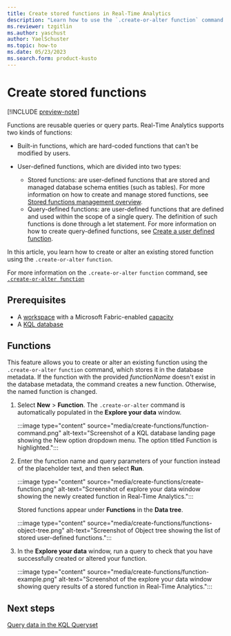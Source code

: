 ```yaml
---
title: Create stored functions in Real-Time Analytics
description: "Learn how to use the `.create-or-alter function` command to create stored functions in Real-Time Analytics."
ms.reviewer: tzgitlin
ms.author: yaschust
author: YaelSchuster
ms.topic: how-to
ms.date: 05/23/2023
ms.search.form: product-kusto
---
```


# Create stored functions

[!INCLUDE [preview-note](../includes/preview-note.md)]

Functions are reusable queries or query parts. Real-Time Analytics supports two kinds of functions:

* Built-in functions, which are hard-coded functions that can't be modified by users.
* User-defined functions, which are divided into two types:

  * Stored functions: are user-defined functions that are stored and managed database schema entities (such as tables). For more information on how to create and manage stored functions, see [Stored functions management overview](/azure/data-explorer/kusto/management/functions?context=/fabric/context/context).
  * Query-defined functions: are user-defined functions that are defined and used within the scope of a single query. The definition of such functions is done through a let statement. For more information on how to create query-defined functions, see [Create a user defined function](/azure/data-explorer/kusto/query/letstatement?context=/fabric/context/context).

In this article, you learn how to create or alter an existing stored function using the `.create-or-alter` `function`.

For more information on the `.create-or-alter` `function` command, see [`.create-or-alter function`](/azure/data-explorer/kusto/management/create-alter-function?context=/fabric/context/context)

## Prerequisites

* A [workspace](../get-started/create-workspaces.md) with a Microsoft Fabric-enabled [capacity](../enterprise/licenses.md#capacity)
* A [KQL database](create-database.md)

## Functions

This feature allows you to create or alter an existing function using the `.create-or-alter` `function` command, which stores it in the database metadata. If the function with the provided *functionName* doesn't exist in the database metadata, the command creates a new function. Otherwise, the named function is changed.

1. Select **New** > **Function**. The `.create-or-alter` command is automatically populated in the **Explore your data** window.

    :::image type="content" source="media/create-functions/function-command.png" alt-text="Screenshot of a KQL database landing page showing the New option dropdown menu. The option titled Function is highlighted.":::

1. Enter the function name and query parameters of your function instead of the placeholder text, and then select **Run**.

    :::image type="content" source="media/create-functions/create-function.png" alt-text="Screenshot of explore your data window showing the newly created function in Real-Time Analytics.":::

    Stored functions appear under **Functions** in the **Data tree**.

    :::image type="content" source="media/create-functions/functions-object-tree.png" alt-text="Screenshot of Object tree showing the list of stored user-defined functions.":::

1. In the **Explore your data** window, run a query to check that you have successfully created or altered your function.

    :::image type="content" source="media/create-functions/function-example.png" alt-text="Screenshot of the explore your data window showing query results of a stored function in Real-Time Analytics.":::

## Next steps

[Query data in the KQL Queryset](kusto-query-set.md)
